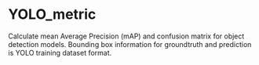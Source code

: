 # YOLO_metric
Calculate mean Average Precision (mAP) and confusion matrix for object detection models. Bounding box information for groundtruth and prediction is YOLO training dataset format.
